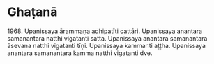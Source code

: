 # Ghaṭanā

1968\. Upanissaya ārammaṇa adhipatīti cattāri. Upanissaya anantara samanantara natthi vigatanti satta. Upanissaya anantara samanantara āsevana natthi vigatanti tīṇi. Upanissaya kammanti aṭṭha. Upanissaya anantara samanantara kamma natthi vigatanti dve.
